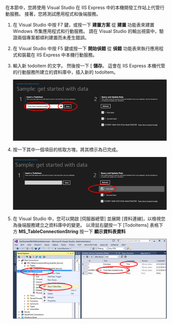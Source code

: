 在本節中，您將使用 Visual Studio 在 IIS Express 中的本機開發工作站上代管行動服務。 接著，您將測試應用程式和後端服務。


1. 在 Visual Studio 中按 F7 鍵，或按一下 **建置方案** 從 **建置** 功能表來建置 Windows 市集應用程式和行動服務。 請在 Visual Studio 的輸出視窗中，驗證兩個專案都順利建置而未產生錯誤。

2. 在 Visual Studio 中按 F5 鍵或按一下 **開始偵錯** 從 **偵錯** 功能表來執行應用程式和裝載在 IIS Express 中本機行動服務。 

 
3. 輸入新 todoitem 的文字。 然後按一下 [ **儲存**。 這會在 IIS Express 本機代管的行動服務所建立的資料庫中，插入新的 todoItem。 

    ![](./media/mobile-services-dotnet-backend-test-local-service-data/new-local-todoitem.png)

4. 按一下其中一個項目的核取方塊，將其標示為已完成。

    ![](./media/mobile-services-dotnet-backend-test-local-service-data/local-item-checked.png)

5. 在 Visual Studio 中，您可以開啟 [伺服器總管] 並展開 [資料連線]，以檢視您為後端服務建立之資料庫中的變更。 以滑鼠右鍵按一下 [TodoItems] 表格下方 **MS_TableConnectionString** 按一下 **顯示資料表資料**

    ![](./media/mobile-services-dotnet-backend-test-local-service-data/vs-show-local-table-data.png)

